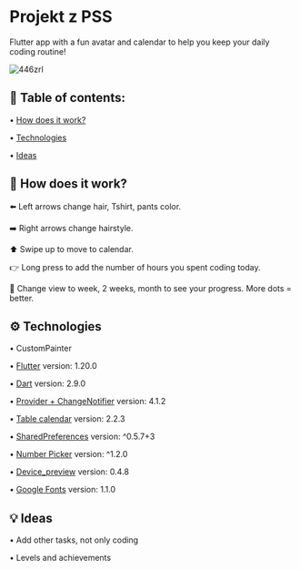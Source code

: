 
# Projekt z PSS

Flutter app with a fun avatar and calendar to help you keep your daily coding routine!

![446zrl](https://user-images.githubusercontent.com/64398325/83942454-be4f9700-a7f3-11ea-8d06-c5069712cf87.gif)

## 📖 Table of contents:
  • [How does it work?](#How-does-it-work?)
  
  • [Technologies](#Technologies)
  
  • [Ideas](#Ideas)

## 🧐 How does it work?

⬅️ Left arrows change hair, Tshirt, pants color.

➡️ Right arrows change hairstyle.

⬆️ Swipe up to move to calendar.

👉 Long press to add the number of hours you spent coding today.
  
📅 Change view to week, 2 weeks, month to see your progress. More dots = better. 

## ⚙️ Technologies 
  • CustomPainter 
  
  • [Flutter](https://flutter.dev/) version: 1.20.0
  
  • [Dart](https://dart.dev/) version: 2.9.0
  
  • [Provider + ChangeNotifier](https://pub.dev/packages/provider) version: 4.1.2
  
  • [Table calendar](https://pub.dev/packages/table_calendar) version: 2.2.3
  
  • [SharedPreferences](https://pub.dev/packages/shared_preferences) version: ^0.5.7+3
  
  • [Number Picker](https://pub.dev/packages/numberpicker) version: ^1.2.0
  
  • [Device_preview](https://pub.dev/packages/device_preview) version: 0.4.8
  
  • [Google Fonts](https://pub.dev/packages/google_fonts) version: 1.1.0

 ## 💡 Ideas
  • Add other tasks, not only coding
  
  • Levels and achievements
  
  
